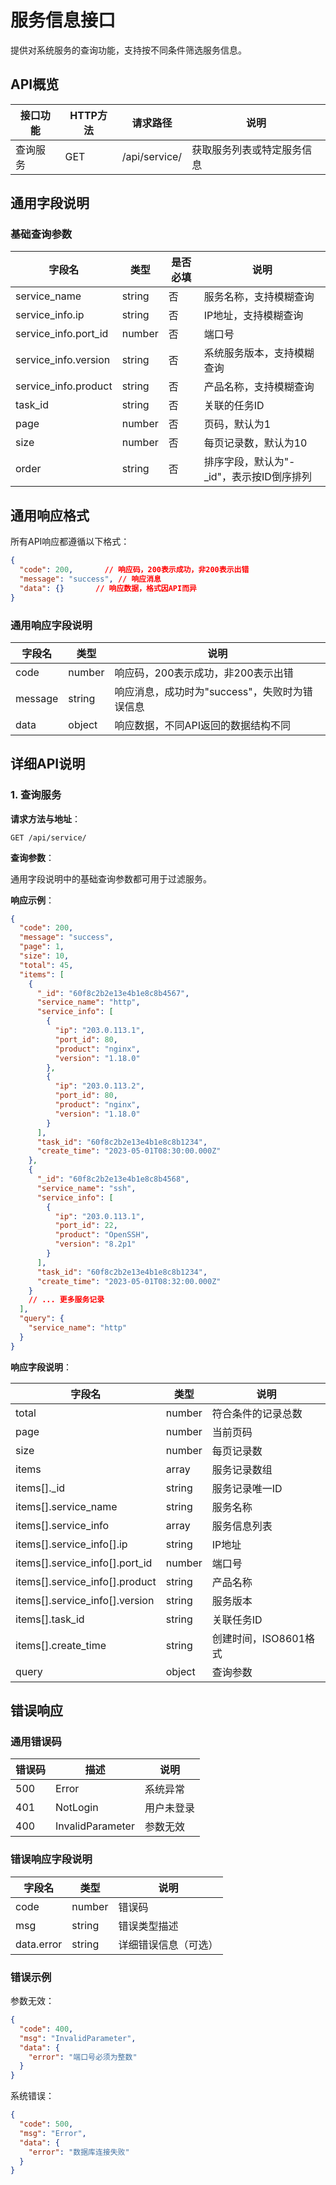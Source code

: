 # 服务信息接口

提供对系统服务的查询功能，支持按不同条件筛选服务信息。

## API概览

| 接口功能     | HTTP方法 | 请求路径              | 说明                     |
| ------------ | -------- | --------------------- | ------------------------ |
| 查询服务     | GET      | /api/service/         | 获取服务列表或特定服务信息 |

## 通用字段说明

### 基础查询参数

| 字段名                | 类型     | 是否必填 | 说明                     |
| --------------------- | -------- | -------- | ------------------------ |
| service_name          | string   | 否       | 服务名称，支持模糊查询   |
| service_info.ip       | string   | 否       | IP地址，支持模糊查询     |
| service_info.port_id  | number   | 否       | 端口号                   |
| service_info.version  | string   | 否       | 系统服务版本，支持模糊查询 |
| service_info.product  | string   | 否       | 产品名称，支持模糊查询   |
| task_id               | string   | 否       | 关联的任务ID             |
| page                  | number   | 否       | 页码，默认为1            |
| size                  | number   | 否       | 每页记录数，默认为10     |
| order                 | string   | 否       | 排序字段，默认为"-_id"，表示按ID倒序排列 |

## 通用响应格式

所有API响应都遵循以下格式：

```json
{
  "code": 200,       // 响应码，200表示成功，非200表示出错
  "message": "success", // 响应消息
  "data": {}       // 响应数据，格式因API而异
}
```

### 通用响应字段说明

| 字段名   | 类型   | 说明                                        |
| -------- | ------ | ------------------------------------------- |
| code     | number | 响应码，200表示成功，非200表示出错          |
| message  | string | 响应消息，成功时为"success"，失败时为错误信息 |
| data     | object | 响应数据，不同API返回的数据结构不同         |

## 详细API说明

### 1. 查询服务

**请求方法与地址**：
```
GET /api/service/
```

**查询参数**：

通用字段说明中的基础查询参数都可用于过滤服务。

**响应示例**：
```json
{
  "code": 200,
  "message": "success",
  "page": 1,
  "size": 10,
  "total": 45,
  "items": [
    {
      "_id": "60f8c2b2e13e4b1e8c8b4567",
      "service_name": "http",
      "service_info": [
        {
          "ip": "203.0.113.1",
          "port_id": 80,
          "product": "nginx",
          "version": "1.18.0"
        },
        {
          "ip": "203.0.113.2",
          "port_id": 80,
          "product": "nginx",
          "version": "1.18.0"
        }
      ],
      "task_id": "60f8c2b2e13e4b1e8c8b1234",
      "create_time": "2023-05-01T08:30:00.000Z"
    },
    {
      "_id": "60f8c2b2e13e4b1e8c8b4568",
      "service_name": "ssh",
      "service_info": [
        {
          "ip": "203.0.113.1",
          "port_id": 22,
          "product": "OpenSSH",
          "version": "8.2p1"
        }
      ],
      "task_id": "60f8c2b2e13e4b1e8c8b1234",
      "create_time": "2023-05-01T08:32:00.000Z"
    }
    // ... 更多服务记录
  ],
  "query": {
    "service_name": "http"
  }
}
```

**响应字段说明**：

| 字段名                        | 类型     | 说明                  |
| ----------------------------- | -------- | --------------------- |
| total                         | number   | 符合条件的记录总数    |
| page                          | number   | 当前页码              |
| size                          | number   | 每页记录数            |
| items                         | array    | 服务记录数组          |
| items[].\_id                  | string   | 服务记录唯一ID        |
| items[].service_name          | string   | 服务名称              |
| items[].service_info          | array    | 服务信息列表          |
| items[].service_info[].ip     | string   | IP地址                |
| items[].service_info[].port_id| number   | 端口号                |
| items[].service_info[].product| string   | 产品名称              |
| items[].service_info[].version| string   | 服务版本              |
| items[].task_id               | string   | 关联任务ID            |
| items[].create_time           | string   | 创建时间，ISO8601格式 |
| query                         | object   | 查询参数              |

## 错误响应

### 通用错误码

| 错误码 | 描述                | 说明                 |
| ------ | ------------------- | -------------------- |
| 500    | Error               | 系统异常             |
| 401    | NotLogin            | 用户未登录           |
| 400    | InvalidParameter    | 参数无效             |

### 错误响应字段说明

| 字段名      | 类型   | 说明                     |
| ----------- | ------ | ------------------------ |
| code        | number | 错误码                   |
| msg         | string | 错误类型描述             |
| data.error  | string | 详细错误信息（可选）     |

### 错误示例
参数无效：
```json
{
  "code": 400,
  "msg": "InvalidParameter",
  "data": {
    "error": "端口号必须为整数"
  }
}
```

系统错误：
```json
{
  "code": 500,
  "msg": "Error",
  "data": {
    "error": "数据库连接失败"
  }
}
```